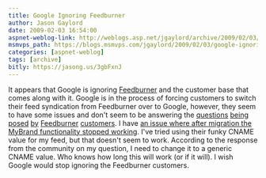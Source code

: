```yaml
---
title: Google Ignoring Feedburner
author: Jason Gaylord
date: 2009-02-03 16:54:00
aspnet-weblog-link: http://weblogs.asp.net/jgaylord/archive/2009/02/03/google-ignoring-feedburner.aspx
msmvps_path: https://blogs.msmvps.com/jgaylord/2009/02/03/google-ignoring-feedburner/
categories: [aspnet-weblog]
tags: [archive]
bitly: https://jasong.us/3gbFxnJ
---
```


It appears that Google is ignoring [Feedburner](http://feedburner.com/) and the customer base that comes along with it. Google is in the process of forcing customers to switch their feed syndication from Feedburner over to Google, however, they seem to have some issues and don't seem to be answering the [questions](http://groups.google.com/group/feedburner-services/browse_thread/thread/57b38940ebcbd6e7) [being](http://groups.google.com/group/feedburner-services/browse_thread/thread/0f03112097d8658d?hl=en) [posed](http://groups.google.com/group/feedburner-services/browse_thread/thread/e6ac5f4f4d6ffcad?hl=en) [by](http://groups.google.com/group/feedburner-services/browse_thread/thread/7bffd0cfde4e8065?hl=en) [Feedburner](http://groups.google.com/group/feedburner-services/browse_thread/thread/8cb778a2a3664d4c/e3d9463996a84787?hl=en&lnk=raot#e3d9463996a84787) [customers](http://groups.google.com/group/feedburner-services/browse_thread/thread/baf3462297a83d75?hl=en). I have [an issue where after migration the MyBrand functionality stopped working](http://groups.google.com/group/feeds-and-syndication/browse_thread/thread/aa1f547285f2e473?hl=en&q=Jason+Gaylord). I've tried using their funky CNAME value for my feed, but that doesn't seem to work. According to the response from the community on my question, I need to change it to a generic CNAME value. Who knows how long this will work (or if it will). I wish Google would stop ignoring the Feedburner customers.
